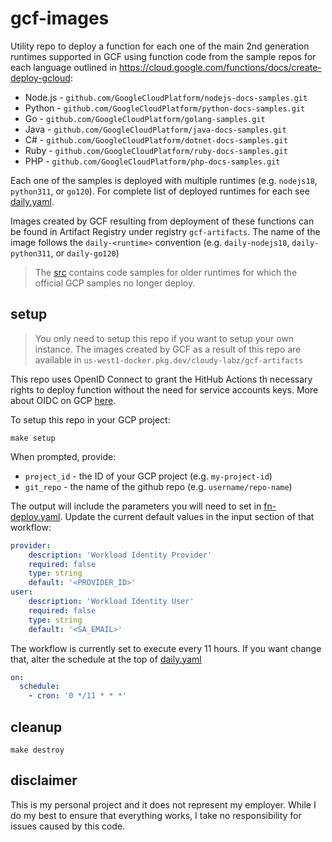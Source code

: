 # gcf-images

Utility repo to deploy a function for each one of the main 2nd generation runtimes supported in GCF using function code from the sample repos for each language outlined in https://cloud.google.com/functions/docs/create-deploy-gcloud:

* Node.js - `github.com/GoogleCloudPlatform/nodejs-docs-samples.git`
* Python  - `github.com/GoogleCloudPlatform/python-docs-samples.git`
* Go      - `github.com/GoogleCloudPlatform/golang-samples.git`
* Java    - `github.com/GoogleCloudPlatform/java-docs-samples.git`
* C#      - `github.com/GoogleCloudPlatform/dotnet-docs-samples.git`
* Ruby    - `github.com/GoogleCloudPlatform/ruby-docs-samples.git`
* PHP     - `github.com/GoogleCloudPlatform/php-docs-samples.git`

Each one of the samples is deployed with multiple runtimes (e.g. `nodejs18`, `python311`, or `go120`). For complete list of deployed runtimes for each see [daily.yaml](.github/workflows/daily.yaml). 

Images created by GCF resulting from deployment of these functions can be found in Artifact Registry under registry `gcf-artifacts`. The name of the image follows the `daily-<runtime>` convention (e.g. `daily-nodejs18`, `daily-python311`, or `daily-go120`)

> The [src](src) contains code samples for older runtimes for which the official GCP samples no longer deploy. 

## setup 

> You only need to setup this repo if you want to setup your own instance. The images created by GCF as a result of this repo are available in `us-west1-docker.pkg.dev/cloudy-labz/gcf-artifacts`

This repo uses OpenID Connect to grant the HitHub Actions th necessary rights to deploy function without the need for service accounts keys. More about OIDC on GCP [here](https://cloud.google.com/identity-platform/docs/web/oidc). 

To setup this repo in your GCP project: 

```shell
make setup
```

When prompted, provide: 

* `project_id` - the ID of your GCP project (e.g. `my-project-id`)
* `git_repo` - the name of the github repo (e.g. `username/repo-name`)

The output will include the parameters you will need to set in [fn-deploy.yaml](.github/workflows/fn-deploy.yaml). Update the current default values in the input section of that workflow:

```yaml
provider:
    description: 'Workload Identity Provider'
    required: false
    type: string
    default: '<PROVIDER_ID>'
user:
    description: 'Workload Identity User'
    required: false
    type: string
    default: '<SA_EMAIL>'
```

The workflow is currently set to execute every 11 hours. If you want change that, alter the schedule at the top of [daily.yaml](.github/workflows/daily.yaml)

```yaml
on:
  schedule:
    - cron: '0 */11 * * *'
```

## cleanup

```shell
make destroy
```

## disclaimer

This is my personal project and it does not represent my employer. While I do my best to ensure that everything works, I take no responsibility for issues caused by this code.